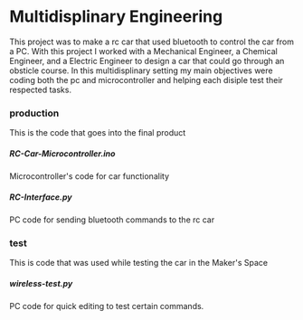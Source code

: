 # Multidisplinary Engineering
This project was to make a rc car that used bluetooth to control the car from a PC. With this project I worked with a Mechanical Engineer, a Chemical Engineer, and a Electric Engineer to design a car that could go through an obsticle course. In this multidisplinary setting my main objectives were coding both the pc and microcontroller and helping each disiple test their respected tasks.

### production
This is the code that goes into the final product

##### RC-Car-Microcontroller.ino
Microcontroller's code for car functionality
##### RC-Interface.py
PC code for sending bluetooth commands to the rc car

### test
This is code that was used while testing the car in the Maker's Space

##### wireless-test.py
PC code for quick editing to test certain commands.
